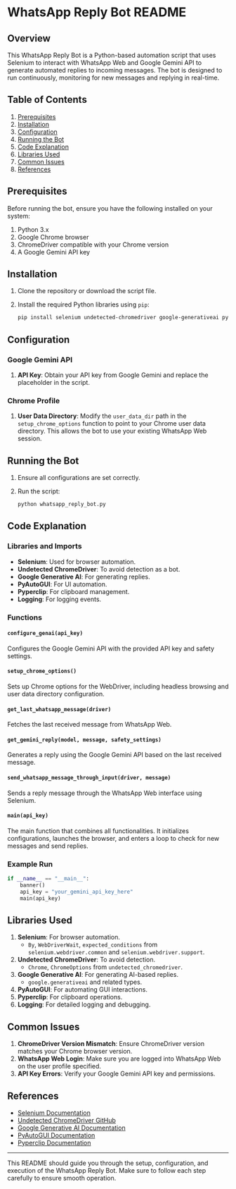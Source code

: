 # WhatsApp Reply Bot README

## Overview

This WhatsApp Reply Bot is a Python-based automation script that uses Selenium to interact with WhatsApp Web and Google Gemini API to generate automated replies to incoming messages. The bot is designed to run continuously, monitoring for new messages and replying in real-time.

## Table of Contents

1. [Prerequisites](#prerequisites)
2. [Installation](#installation)
3. [Configuration](#configuration)
4. [Running the Bot](#running-the-bot)
5. [Code Explanation](#code-explanation)
6. [Libraries Used](#libraries-used)
7. [Common Issues](#common-issues)
8. [References](#references)

## Prerequisites

Before running the bot, ensure you have the following installed on your system:

1. Python 3.x
2. Google Chrome browser
3. ChromeDriver compatible with your Chrome version
4. A Google Gemini API key

## Installation

1. Clone the repository or download the script file.

2. Install the required Python libraries using `pip`:

    ```bash
    pip install selenium undetected-chromedriver google-generativeai pyautogui pyperclip logging Pillow
    ```

## Configuration

### Google Gemini API

1. **API Key**: Obtain your API key from Google Gemini and replace the placeholder in the script.

### Chrome Profile

1. **User Data Directory**: Modify the `user_data_dir` path in the `setup_chrome_options` function to point to your Chrome user data directory. This allows the bot to use your existing WhatsApp Web session.

## Running the Bot

1. Ensure all configurations are set correctly.
2. Run the script:

    ```bash
    python whatsapp_reply_bot.py
    ```

## Code Explanation

### Libraries and Imports

- **Selenium**: Used for browser automation.
- **Undetected ChromeDriver**: To avoid detection as a bot.
- **Google Generative AI**: For generating replies.
- **PyAutoGUI**: For UI automation.
- **Pyperclip**: For clipboard management.
- **Logging**: For logging events.

### Functions

#### `configure_genai(api_key)`

Configures the Google Gemini API with the provided API key and safety settings.

#### `setup_chrome_options()`

Sets up Chrome options for the WebDriver, including headless browsing and user data directory configuration.

#### `get_last_whatsapp_message(driver)`

Fetches the last received message from WhatsApp Web.

#### `get_gemini_reply(model, message, safety_settings)`

Generates a reply using the Google Gemini API based on the last received message.

#### `send_whatsapp_message_through_input(driver, message)`

Sends a reply message through the WhatsApp Web interface using Selenium.

#### `main(api_key)`

The main function that combines all functionalities. It initializes configurations, launches the browser, and enters a loop to check for new messages and send replies.

### Example Run

```python
if __name__ == "__main__":
    banner()
    api_key = "your_gemini_api_key_here"
    main(api_key)
```

## Libraries Used

1. **Selenium**: For browser automation.
   - `By`, `WebDriverWait`, `expected_conditions` from `selenium.webdriver.common` and `selenium.webdriver.support`.
2. **Undetected ChromeDriver**: To avoid detection.
   - `Chrome`, `ChromeOptions` from `undetected_chromedriver`.
3. **Google Generative AI**: For generating AI-based replies.
   - `google.generativeai` and related types.
4. **PyAutoGUI**: For automating GUI interactions.
5. **Pyperclip**: For clipboard operations.
6. **Logging**: For detailed logging and debugging.

## Common Issues

1. **ChromeDriver Version Mismatch**: Ensure ChromeDriver version matches your Chrome browser version.
2. **WhatsApp Web Login**: Make sure you are logged into WhatsApp Web on the user profile specified.
3. **API Key Errors**: Verify your Google Gemini API key and permissions.

## References

- [Selenium Documentation](https://www.selenium.dev/documentation/)
- [Undetected ChromeDriver GitHub](https://github.com/ultrafunkamsterdam/undetected-chromedriver)
- [Google Generative AI Documentation](https://developers.google.com/generative-ai)
- [PyAutoGUI Documentation](https://pyautogui.readthedocs.io/)
- [Pyperclip Documentation](https://pyperclip.readthedocs.io/)

---

This README should guide you through the setup, configuration, and execution of the WhatsApp Reply Bot. Make sure to follow each step carefully to ensure smooth operation.